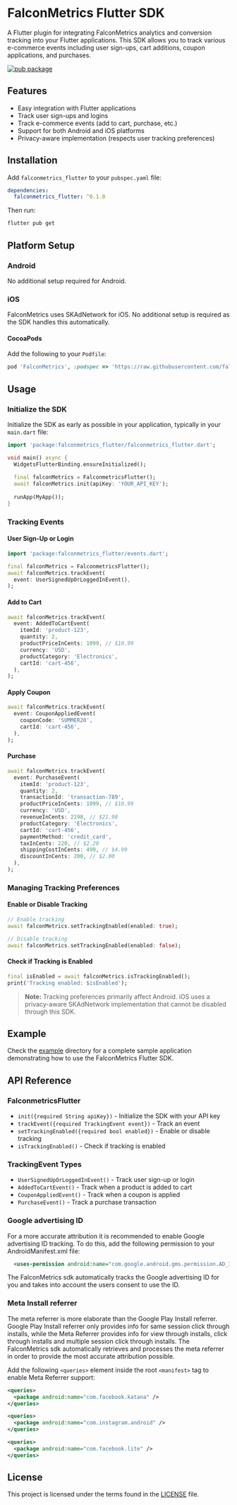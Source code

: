 # FalconMetrics Flutter SDK

A Flutter plugin for integrating FalconMetrics analytics and conversion tracking into your Flutter applications. This SDK allows you to track various e-commerce events including user sign-ups, cart additions, coupon applications, and purchases.

[![pub package](https://img.shields.io/pub/v/falconmetrics_flutter.svg)](https://pub.dev/packages/falconmetrics_flutter)

## Features

- Easy integration with Flutter applications
- Track user sign-ups and logins
- Track e-commerce events (add to cart, purchase, etc.)
- Support for both Android and iOS platforms
- Privacy-aware implementation (respects user tracking preferences)

## Installation

Add `falconmetrics_flutter` to your `pubspec.yaml` file:

```yaml
dependencies:
  falconmetrics_flutter: ^0.1.0
```

Then run:

```bash
flutter pub get
```

## Platform Setup

### Android

No additional setup required for Android.

### iOS

FalconMetrics uses SKAdNetwork for iOS. No additional setup is required as the SDK handles this automatically.

#### CocoaPods

Add the following to your `Podfile`:

```ruby
pod 'FalconMetrics', :podspec => 'https://raw.githubusercontent.com/falconmetrics/falconmetrics-ios-spm/refs/tags/0.3.0/FalconMetrics.podspec'
```

## Usage

### Initialize the SDK

Initialize the SDK as early as possible in your application, typically in your `main.dart` file:

```dart
import 'package:falconmetrics_flutter/falconmetrics_flutter.dart';

void main() async {
  WidgetsFlutterBinding.ensureInitialized();
  
  final falconMetrics = FalconmetricsFlutter();
  await falconMetrics.init(apiKey: 'YOUR_API_KEY');
  
  runApp(MyApp());
}
```

### Tracking Events

#### User Sign-Up or Login

```dart
import 'package:falconmetrics_flutter/events.dart';

final falconMetrics = FalconmetricsFlutter();
await falconMetrics.trackEvent(
  event: UserSignedUpOrLoggedInEvent(),
);
```

#### Add to Cart

```dart
await falconMetrics.trackEvent(
  event: AddedToCartEvent(
    itemId: 'product-123',
    quantity: 2,
    productPriceInCents: 1099, // $10.99
    currency: 'USD',
    productCategory: 'Electronics',
    cartId: 'cart-456',
  ),
);
```

#### Apply Coupon

```dart
await falconMetrics.trackEvent(
  event: CouponAppliedEvent(
    couponCode: 'SUMMER20',
    cartId: 'cart-456',
  ),
);
```

#### Purchase

```dart
await falconMetrics.trackEvent(
  event: PurchaseEvent(
    itemId: 'product-123',
    quantity: 2,
    transactionId: 'transaction-789',
    productPriceInCents: 1099, // $10.99
    currency: 'USD',
    revenueInCents: 2198, // $21.98
    productCategory: 'Electronics',
    cartId: 'cart-456',
    paymentMethod: 'credit_card',
    taxInCents: 220, // $2.20
    shippingCostInCents: 499, // $4.99
    discountInCents: 200, // $2.00
  ),
);
```

### Managing Tracking Preferences

#### Enable or Disable Tracking

```dart
// Enable tracking
await falconMetrics.setTrackingEnabled(enabled: true);

// Disable tracking
await falconMetrics.setTrackingEnabled(enabled: false);
```

#### Check if Tracking is Enabled

```dart
final isEnabled = await falconMetrics.isTrackingEnabled();
print('Tracking enabled: $isEnabled');
```

> **Note:** Tracking preferences primarily affect Android. iOS uses a privacy-aware SKAdNetwork implementation that cannot be disabled through this SDK.

## Example

Check the [example](example/) directory for a complete sample application demonstrating how to use the FalconMetrics Flutter SDK.

## API Reference

### FalconmetricsFlutter

- `init({required String apiKey})` - Initialize the SDK with your API key
- `trackEvent({required TrackingEvent event})` - Track an event
- `setTrackingEnabled({required bool enabled})` - Enable or disable tracking
- `isTrackingEnabled()` - Check if tracking is enabled

### TrackingEvent Types

- `UserSignedUpOrLoggedInEvent()` - Track user sign-up or login
- `AddedToCartEvent()` - Track when a product is added to cart
- `CouponAppliedEvent()` - Track when a coupon is applied
- `PurchaseEvent()` - Track a purchase transaction

### Google advertising ID

For a more accurate attribution it is recommended to enable Google advertising ID tracking. To do this, add the following permission to your AndroidManifest.xml file: 

```xml
  <uses-permission android:name="com.google.android.gms.permission.AD_ID"/>
```

The FalconMetrics sdk automatically tracks the Google advertising ID for you and takes into account the users consent to use the ID.

### Meta Install referrer

The meta referrer is more elaborate than the Google Play Install referrer. Google Play Install referrer only provides info for same session click through installs, while the Meta Referrer provides info for view through installs, click through installs and multiple session click through installs. The FalconMetrics sdk automatically retrieves and processes the meta referrer in order to provide the most accurate attribution possible.

Add the following `<queries>` element inside the root `<manifest>` tag to enable Meta Referrer support:

```xml
<queries>
  <package android:name="com.facebook.katana" />
</queries>

<queries>
  <package android:name="com.instagram.android" />
</queries>

<queries>
  <package android:name="com.facebook.lite" />
</queries>
```

## License

This project is licensed under the terms found in the [LICENSE](LICENSE) file.
